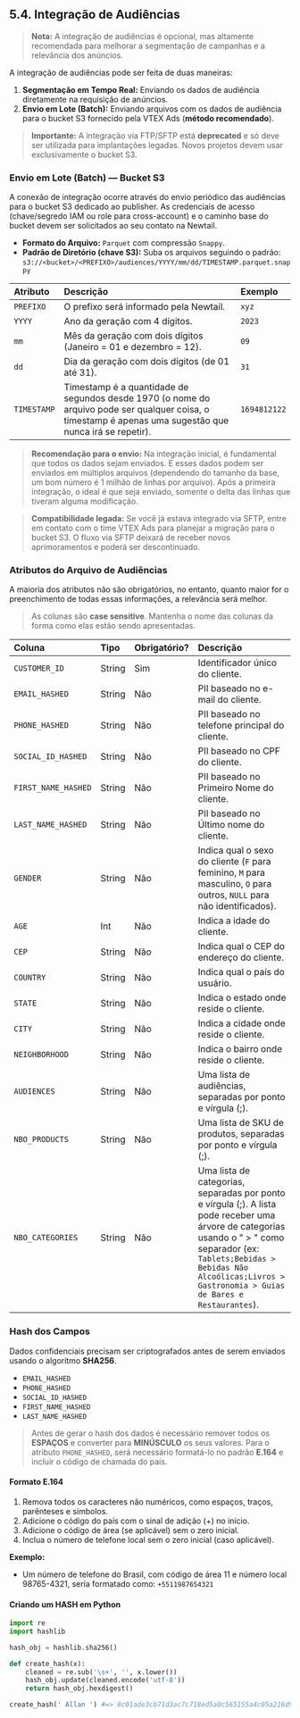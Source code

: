 ## 5.4. Integração de Audiências

> **Nota:** A integração de audiências é opcional, mas altamente recomendada para melhorar a segmentação de campanhas e a relevância dos anúncios.

A integração de audiências pode ser feita de duas maneiras:

1.  **Segmentação em Tempo Real:** Enviando os dados de audiência diretamente na requisição de anúncios.
2.  **Envio em Lote (Batch):** Enviando arquivos com os dados de audiência para o bucket S3 fornecido pela VTEX Ads (**método recomendado**).

> **Importante:** A integração via FTP/SFTP está **deprecated** e só deve ser utilizada para implantações legadas. Novos projetos devem usar exclusivamente o bucket S3.

### Envio em Lote (Batch) — Bucket S3

A conexão de integração ocorre através do envio periódico das audiências para o bucket S3 dedicado ao publisher. As credenciais de acesso (chave/segredo IAM ou role para cross-account) e o caminho base do bucket devem ser solicitados ao seu contato na Newtail.

*   **Formato do Arquivo:** `Parquet` com compressão `Snappy`.
*   **Padrão de Diretório (chave S3):** Suba os arquivos seguindo o padrão:
    `s3://<bucket>/<PREFIXO>/audiences/YYYY/mm/dd/TIMESTAMP.parquet.snappy`

| Atributo  | Descrição                                                                                             | Exemplo      |
| :-------- | :---------------------------------------------------------------------------------------------------- | :----------- |
| `PREFIXO` | O prefixo será informado pela Newtail.                                                                | `xyz`        |
| `YYYY`    | Ano da geração com 4 dígitos.                                                                         | `2023`       |
| `mm`      | Mês da geração com dois dígitos (Janeiro = 01 e dezembro = 12).                                       | `09`         |
| `dd`      | Dia da geração com dois dígitos (de 01 até 31).                                                       | `31`         |
| `TIMESTAMP`| Timestamp é a quantidade de segundos desde 1970 (o nome do arquivo pode ser qualquer coisa, o timestamp é apenas uma sugestão que nunca irá se repetir). | `1694812122` |

> **Recomendação para o envio:** Na integração inicial, é fundamental que todos os dados sejam enviados. E esses dados podem ser enviados em múltiplos arquivos (dependendo do tamanho da base, um bom número é 1 milhão de linhas por arquivo). Após a primeira integração, o ideal é que seja enviado, somente o delta das linhas que tiveram alguma modificação.

> **Compatibilidade legada:** Se você já estava integrado via SFTP, entre em contato com o time VTEX Ads para planejar a migração para o bucket S3. O fluxo via SFTP deixará de receber novos aprimoramentos e poderá ser descontinuado.

### Atributos do Arquivo de Audiências

A maioria dos atributos não são obrigatórios, no entanto, quanto maior for o preenchimento de todas essas informações, a relevância será melhor.

> As colunas são **case sensitive**. Mantenha o nome das colunas da forma como elas estão sendo apresentadas.

| Coluna              | Tipo   | Obrigatório? | Descrição                                                                                                                                                                                                                                                        |
| :------------------ | :----- | :----------- | :--------------------------------------------------------------------------------------------------------------------------------------------------------------------------------------------------------------------------------------------------------------- |
| `CUSTOMER_ID`       | String | Sim          | Identificador único do cliente.                                                                                                                                                                                                                                  |
| `EMAIL_HASHED`      | String | Não          | PII baseado no e-mail do cliente.                                                                                                                                                                                                                                |
| `PHONE_HASHED`      | String | Não          | PII baseado no telefone principal do cliente.                                                                                                                                                                                                                    |
| `SOCIAL_ID_HASHED`  | String | Não          | PII baseado no CPF do cliente.                                                                                                                                                                                                                                   |
| `FIRST_NAME_HASHED` | String | Não          | PII baseado no Primeiro Nome do cliente.                                                                                                                                                                                                                         |
| `LAST_NAME_HASHED`  | String | Não          | PII baseado no Último nome do cliente.                                                                                                                                                                                                                           |
| `GENDER`            | String | Não          | Indica qual o sexo do cliente (`F` para feminino, `M` para masculino, `O` para outros, `NULL` para não identificados).                                                                                                                                            |
| `AGE`               | Int    | Não          | Indica a idade do cliente.                                                                                                                                                                                                                                       |
| `CEP`               | String | Não          | Indica qual o CEP do endereço do cliente.                                                                                                                                                                                                                        |
| `COUNTRY`           | String | Não          | Indica qual o país do usuário.                                                                                                                                                                                                                                   |
| `STATE`             | String | Não          | Indica o estado onde reside o cliente.                                                                                                                                                                                                                           |
| `CITY`              | String | Não          | Indica a cidade onde reside o cliente.                                                                                                                                                                                                                           |
| `NEIGHBORHOOD`      | String | Não          | Indica o bairro onde reside o cliente.                                                                                                                                                                                                                           |
| `AUDIENCES`         | String | Não          | Uma lista de audiências, separadas por ponto e vírgula (;).                                                                                                                                                                                                      |
| `NBO_PRODUCTS`      | String | Não          | Uma lista de SKU de produtos, separadas por ponto e vírgula (;).                                                                                                                                                                                                 |
| `NBO_CATEGORIES`    | String | Não          | Uma lista de categorias, separadas por ponto e vírgula (;). A lista pode receber uma árvore de categorias usando o " > " como separador (ex: `Tablets;Bebidas > Bebidas Não Alcoólicas;Livros > Gastronomia > Guias de Bares e Restaurantes`). |

### Hash dos Campos

Dados confidenciais precisam ser criptografados antes de serem enviados usando o algoritmo **SHA256**.

*   `EMAIL_HASHED`
*   `PHONE_HASHED`
*   `SOCIAL_ID_HASHED`
*   `FIRST_NAME_HASHED`
*   `LAST_NAME_HASHED`

> Antes de gerar o hash dos dados é necessário remover todos os **ESPAÇOS** e converter para **MINÚSCULO** os seus valores.
> Para o atributo `PHONE_HASHED`, será necessário formatá-lo no padrão **E.164** e incluir o código de chamada do país.

#### Formato E.164

1.  Remova todos os caracteres não numéricos, como espaços, traços, parênteses e símbolos.
2.  Adicione o código do país com o sinal de adição (+) no início.
3.  Adicione o código de área (se aplicável) sem o zero inicial.
4.  Inclua o número de telefone local sem o zero inicial (caso aplicável).

**Exemplo:**

*   Um número de telefone do Brasil, com código de área 11 e número local 98765-4321, seria formatado como: `+5511987654321`

#### Criando um HASH em Python

```python
import re
import hashlib

hash_obj = hashlib.sha256()

def create_hash(x):
    cleaned = re.sub('\s+', '', x.lower())
    hash_obj.update(cleaned.encode('utf-8'))
    return hash_obj.hexdigest()

create_hash(' Allan ') #=> 8c01ade3cb71d3ac7c718ed5a0c565155a4c05a216d9e59013c5d7b49e916914
```
